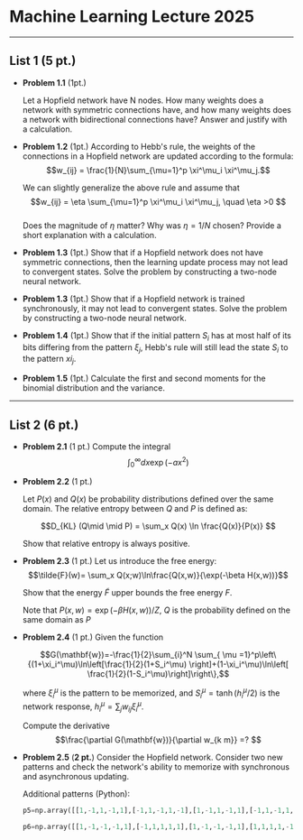 # Machine Learning Lecture 2025

---

## List 1 (5 pt.)

* __Problem 1.1__ (1pt.)

  Let a Hopfield network have N nodes. How many weights does a network with symmetric connections have, and how many weights does a network with bidirectional connections have? Answer and justify with a calculation.  

* __Problem 1.2__ (1pt.)
  According to Hebb's rule, the weights of the connections in a Hopfield network are updated according to the formula:\
  $$w_{ij} = \frac{1}{N}\sum_{\mu=1}^p \xi^\mu_i \xi^\mu_j.$$
     
  We can slightly generalize the above rule and assume that\
  $$w_{ij} = \eta \sum_{\mu=1}^p \xi^\mu_i \xi^\mu_j, \quad \eta >0
  $$\
  Does the magnitude of  $\eta$ matter? Why was  $\eta=1/N$ chosen? Provide a short explanation with a calculation.

* __Problem 1.3__ (1pt.)
  Show that if a Hopfield network does not have symmetric connections, then the learning update process may not lead to convergent states. Solve the problem by constructing a two-node neural network.

* __Problem 1.3__ (1pt.)
  Show that if a Hopfield network is trained synchronously, it may not lead to convergent states. Solve the problem by constructing a two-node neural network.

* __Problem 1.4__ (1pt.)
  Show that if the initial pattern $S_i$ has at most half of its bits differing from the pattern $\xi_j$, Hebb's rule will still lead the state $S_i$ to the pattern $xi_j$.

* __Problem 1.5__ (1pt.)
  Calculate the first and second moments for the binomial distribution and the variance.

---

## List 2 (6 pt.)

* __Problem 2.1__ (1 pt.)
  Compute the integral\
  $$\int_0^\infty d x \exp( - a x^2)$$

* __Problem 2.2__ (1 pt.)

  Let $P(x)$ and $Q(x)$ be probability distributions defined over the same domain. The relative entropy between $Q$ and $P$ is defined as:
	 	
  $$D_{KL} (Q\mid \mid P) = \sum_x Q(x) \ln \frac{Q(x)}{P(x)} $$

  Show that relative entropy is always positive.

* __Problem 2.3__ (1 pt.)
  Let us introduce the free energy:\
  $$\tilde{F}(w)= \sum_x Q(x;w)\ln\frac{Q(x,w)}{\exp(-\beta H(x,w))}$$

  Show that the energy $\tilde{F}$ upper bounds the free energy $F$.

  Note that $P(x,w) = \exp(-\beta H(x,w))/Z$, $Q$ is the probability defined on the same domain as $P$

* __Problem 2.4__ (1 pt.)
  Given the function

  $$G(\mathbf{w})=-\frac{1}{2}\sum_{i}^N \sum_{ \mu =1}^p\left\{(1+\xi_i^\mu)\ln\left[\frac{1}{2}(1+S_i^\mu) \right]+(1-\xi_i^\mu)\ln\left[ \frac{1}{2}(1-S_i^\mu)\right]\right\},$$
  
  where $\xi_i^\mu$ is the pattern to be memorized, and $S_i^\mu = \tanh(h_i^\mu/2)$ is the network response,
  $h_i^{\mu} = \sum_{j} w_{ij} \xi_i^\mu$.

  Compute the derivative\
  $$\frac{\partial G(\mathbf{w})}{\partial w_{k m}} =? $$

* __Problem 2.5__ (**2 pt.**)
  Consider the Hopfield network. Consider two new patterns and check the network's ability to memorize with synchronous and asynchronous updating.

  Additional patterns (Python):
  ```python
  p5=np.array([[1,-1,1,-1,1],[-1,1,-1,1,-1],[1,-1,1,-1,1],[-1,1,-1,1,-1],[1,-1,1,-1,1]])

  p6=np.array([[1,-1,-1,-1,1],[-1,1,1,1,1],[1,-1,-1,-1,1],[1,1,1,1,-1],[1,-1,-1,-1,1]])```



